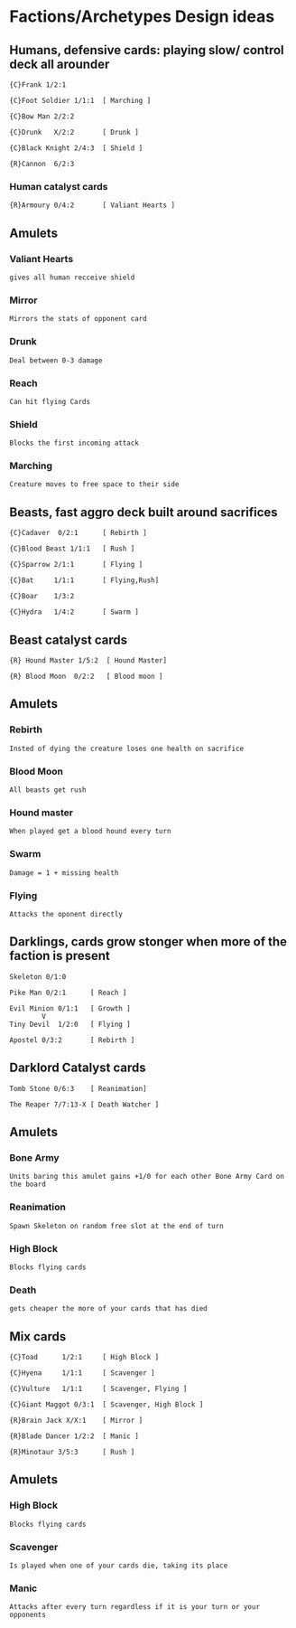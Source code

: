
# Factions/Archetypes Design ideas

    


## Humans, defensive cards: playing slow/ control deck all arounder

    {C}Frank 1/2:1

    {C}Foot Soldier 1/1:1  [ Marching ]

    {C}Bow Man 2/2:2       

    {C}Drunk   X/2:2       [ Drunk ]

    {C}Black Knight 2/4:3  [ Shield ]

    {R}Cannon  6/2:3       

### Human catalyst cards

    {R}Armoury 0/4:2       [ Valiant Hearts ]

## Amulets

### Valiant Hearts

    gives all human recceive shield

### Mirror

    Mirrors the stats of opponent card

### Drunk

    Deal between 0-3 damage 

### Reach

    Can hit flying Cards

### Shield

    Blocks the first incoming attack

### Marching 

    Creature moves to free space to their side


## Beasts, fast aggro deck built around sacrifices

    {C}Cadaver  0/2:1      [ Rebirth ]

    {C}Blood Beast 1/1:1   [ Rush ]

    {C}Sparrow 2/1:1       [ Flying ]

    {C}Bat     1/1:1       [ Flying,Rush]

    {C}Boar    1/3:2
    
    {C}Hydra   1/4:2       [ Swarm ]

## Beast catalyst cards

    {R} Hound Master 1/5:2  [ Hound Master]

    {R} Blood Moon  0/2:2   [ Blood moon ]

    

## Amulets

### Rebirth 

    Insted of dying the creature loses one health on sacrifice

### Blood Moon

    All beasts get rush

### Hound master

    When played get a blood hound every turn

### Swarm

    Damage = 1 + missing health

### Flying

    Attacks the oponent directly


## Darklings, cards grow stonger when more of the faction is present

    Skeleton 0/1:0

    Pike Man 0/2:1      [ Reach ]

    Evil Minion 0/1:1   [ Growth ]
            V
    Tiny Devil  1/2:0   [ Flying ]

    Apostel 0/3:2       [ Rebirth ]

## Darklord Catalyst cards

    Tomb Stone 0/6:3    [ Reanimation]

    The Reaper 7/7:13-X [ Death Watcher ]

## Amulets

### Bone Army

    Units baring this amulet gains +1/0 for each other Bone Army Card on the board

### Reanimation

    Spawn Skeleton on random free slot at the end of turn

### High Block

    Blocks flying cards

### Death

    gets cheaper the more of your cards that has died



## Mix cards

    {C}Toad      1/2:1     [ High Block ]

    {C}Hyena     1/1:1     [ Scavenger ]

    {C}Vulture   1/1:1     [ Scavenger, Flying ]

    {C}Giant Maggot 0/3:1  [ Scavenger, High Block ]

    {R}Brain Jack X/X:1    [ Mirror ] 

    {R}Blade Dancer 1/2:2  [ Manic ]

    {R}Minotaur 3/5:3      [ Rush ]

 

## Amulets

### High Block

    Blocks flying cards

### Scavenger

    Is played when one of your cards die, taking its place

### Manic

    Attacks after every turn regardless if it is your turn or your opponents
